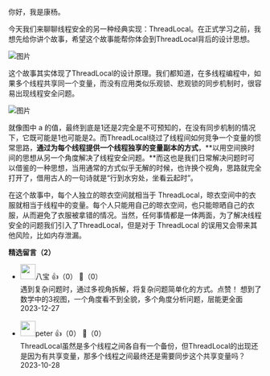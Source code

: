 你好，我是康杨。

今天我们来聊聊线程安全的另一种经典实现：ThreadLocal。在正式学习之前，我想先给你讲个故事，希望这个故事能帮你体会到ThreadLocal背后的设计思想。

![图片](https://static001.geekbang.org/resource/image/94/af/94ca3ebb79aaea2b9e2778dd244a83af.png?wh=1920x1102)

这个故事其实体现了ThreadLocal的设计原理。我们都知道，在多线程编程中，如果多个线程共享同一个变量，而没有应用类似乐观锁、悲观锁的同步机制时，很容易出现线程安全问题。

![图片](https://static001.geekbang.org/resource/image/26/64/2682695f1698d0aa58e05fb0f4565964.jpg?wh=1920x789)

就像图中 a 的值，最终到底是1还是2完全是不可预知的，在没有同步机制的情况下，它既可能是1也可能是2。而ThreadLocal绕过了线程间如何竞争一个变量的惯常思路，**通过为每个线程提供一个线程独享的变量副本的方式**，**以用空间换时间的思想从另一个角度解决了线程安全问题。**而这也是我们日常解决问题时可以借鉴的一种思想，当用通常的方式似乎无解的时候，也许换个视角，思路就完全打开了，借用古人的一句诗就是“行到水穷处，坐看云起时”。

在这个故事中，每个人独立的晾衣空间就相当于 ThreadLocal，晾衣空间中的衣服就相当于线程中的变量。每个人只能用自己的晾衣空间，也只能晾晒自己的衣服，从而避免了衣服被拿错的情况。当然，任何事情都是一体两面，为了解决线程安全的问题我们引入了ThreadLocal，但是对于 ThreadLocal 的误用又会带来其他风险，比如内存泄漏。
<div><strong>精选留言（2）</strong></div><ul>
<li><img src="https://static001.geekbang.org/account/avatar/00/14/35/d5/17833946.jpg" width="30px"><span>八宝</span> 👍（0） 💬（0）<div>遇到复杂问题时，通过多视角拆解，将复杂问题简单化的方式。点赞！
想到了数学中的3视图，一个角度看不到全貌，多个角度分析问题，层能更全面</div>2023-12-27</li><br/><li><img src="https://static001.geekbang.org/account/avatar/00/10/25/87/f3a69d1b.jpg" width="30px"><span>peter</span> 👍（0） 💬（0）<div>ThreadLocal虽然是多个线程之间各自有一个备份，但ThreadLocal的出现还是因为有共享变量，那多个线程之间最终还是需要同步这个共享变量吗？</div>2023-10-28</li><br/>
</ul>